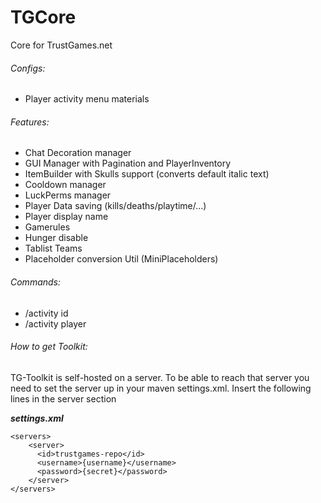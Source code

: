 # TGCore
Core for TrustGames.net

###### Configs:
- Player activity menu materials

###### Features:
- Chat Decoration manager
- GUI Manager with Pagination and PlayerInventory
- ItemBuilder with Skulls support (converts default italic text)
- Cooldown manager
- LuckPerms manager
- Player Data saving (kills/deaths/playtime/...)
- Player display name
- Gamerules
- Hunger disable
- Tablist Teams
- Placeholder conversion Util (MiniPlaceholders)

###### Commands:
- /activity id <id> 
- /activity player <name>

###### How to get Toolkit:
TG-Toolkit is self-hosted on a server. To be able to reach that server you need to set the server up in your maven settings.xml. Insert the following lines in the server section

**_settings.xml_**
```
<servers>
    <server>
      <id>trustgames-repo</id>
      <username>{username}</username>
      <password>{secret}</password>
    </server>
</servers>
```
